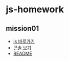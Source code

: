 # js-homework

## mission01

- [js 바로가기](https://github.com/bohyemian/js-homework/blob/main/mission01/index.js)
- [콘솔 보기](https://bohyemian.github.io/js-homework/mission01/)
- [README](https://github.com/bohyemian/js-homework/blob/main/mission01/README.md)
